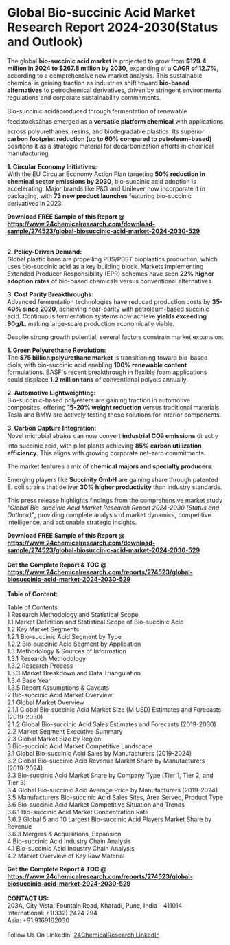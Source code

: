 <h1>Global Bio-succinic Acid Market Research Report 2024-2030(Status and Outlook)</h1><p>The global <strong>bio-succinic acid market</strong> is projected to grow from <strong>$129.4 million in 2024 to $267.8 million by 2030</strong>, expanding at a <strong>CAGR of 12.7%</strong>, according to a comprehensive new market analysis. This sustainable chemical is gaining traction as industries shift toward <strong>bio-based alternatives</strong> to petrochemical derivatives, driven by stringent environmental regulations and corporate sustainability commitments.</p><p>Bio-succinic acidâproduced through fermentation of renewable feedstocksâhas emerged as a <strong>versatile platform chemical</strong> with applications across polyurethanes, resins, and biodegradable plastics. Its superior <strong>carbon footprint reduction (up to 60% compared to petroleum-based)</strong> positions it as a strategic material for decarbonization efforts in chemical manufacturing.</p><p><strong>1. Circular Economy Initiatives:</strong><br>
With the EU Circular Economy Action Plan targeting <strong>50% reduction in chemical sector emissions by 2030</strong>, bio-succinic acid adoption is accelerating. Major brands like P&amp;G and Unilever now incorporate it in packaging, with <strong>73 new product launches</strong> featuring bio-succinic derivatives in 2023.</p><div><b>Download FREE Sample of this Report @ 
            <a href="https://www.24chemicalresearch.com/download-sample/274523/global-biosuccinic-acid-market-2024-2030-529">
            https://www.24chemicalresearch.com/download-sample/274523/global-biosuccinic-acid-market-2024-2030-529</a></b></div><br><p><strong>2. Policy-Driven Demand:</strong><br>
Global plastic bans are propelling PBS/PBST bioplastics production, which uses bio-succinic acid as a key building block. Markets implementing Extended Producer Responsibility (EPR) schemes have seen <strong>22% higher adoption rates</strong> of bio-based chemicals versus conventional alternatives.</p><p><strong>3. Cost Parity Breakthroughs:</strong><br>
Advanced fermentation technologies have reduced production costs by <strong>35-40% since 2020</strong>, achieving near-parity with petroleum-based succinic acid. Continuous fermentation systems now achieve <strong>yields exceeding 90g/L</strong>, making large-scale production economically viable.</p><p>Despite strong growth potential, several factors constrain market expansion:</p><p><strong>1. Green Polyurethane Revolution:</strong><br>
The <strong>$75 billion polyurethane market</strong> is transitioning toward bio-based diols, with bio-succinic acid enabling <strong>100% renewable content</strong> formulations. BASF's recent breakthrough in flexible foam applications could displace <strong>1.2 million tons</strong> of conventional polyols annually.</p><p><strong>2. Automotive Lightweighting:</strong><br>
Bio-succinic-based polyesters are gaining traction in automotive composites, offering <strong>15-20% weight reduction</strong> versus traditional materials. Tesla and BMW are actively testing these solutions for interior components.</p><p><strong>3. Carbon Capture Integration:</strong><br>
Novel microbial strains can now convert <strong>industrial COâ emissions</strong> directly into succinic acid, with pilot plants achieving <strong>85% carbon utilization efficiency</strong>. This aligns with growing corporate net-zero commitments.</p><p>The market features a mix of <strong>chemical majors and specialty producers</strong>:</p><p>Emerging players like <strong>Succinity GmbH</strong> are gaining share through patented E. coli strains that deliver <strong>30% higher productivity</strong> than industry standards.</p><p>This press release highlights findings from the comprehensive market study <em>"Global Bio-succinic Acid Market Research Report 2024-2030 (Status and Outlook)"</em>, providing complete analysis of market dynamics, competitive intelligence, and actionable strategic insights.</p><div><b>Download FREE Sample of this Report @ 
            <a href="https://www.24chemicalresearch.com/download-sample/274523/global-biosuccinic-acid-market-2024-2030-529">
            https://www.24chemicalresearch.com/download-sample/274523/global-biosuccinic-acid-market-2024-2030-529</a></b></div><br><div><b>Get the Complete Report & TOC @ 
            <a href="https://www.24chemicalresearch.com/reports/274523/global-biosuccinic-acid-market-2024-2030-529">
            https://www.24chemicalresearch.com/reports/274523/global-biosuccinic-acid-market-2024-2030-529</a></b></div><br>
            <b>Table of Content:</b><p>Table of Contents<br />
1 Research Methodology and Statistical Scope<br />
1.1 Market Definition and Statistical Scope of Bio-succinic Acid<br />
1.2 Key Market Segments<br />
1.2.1 Bio-succinic Acid Segment by Type<br />
1.2.2 Bio-succinic Acid Segment by Application<br />
1.3 Methodology & Sources of Information<br />
1.3.1 Research Methodology<br />
1.3.2 Research Process<br />
1.3.3 Market Breakdown and Data Triangulation<br />
1.3.4 Base Year<br />
1.3.5 Report Assumptions & Caveats<br />
2 Bio-succinic Acid Market Overview<br />
2.1 Global Market Overview<br />
2.1.1 Global Bio-succinic Acid Market Size (M USD) Estimates and Forecasts (2019-2030)<br />
2.1.2 Global Bio-succinic Acid Sales Estimates and Forecasts (2019-2030)<br />
2.2 Market Segment Executive Summary<br />
2.3 Global Market Size by Region<br />
3 Bio-succinic Acid Market Competitive Landscape<br />
3.1 Global Bio-succinic Acid Sales by Manufacturers (2019-2024)<br />
3.2 Global Bio-succinic Acid Revenue Market Share by Manufacturers (2019-2024)<br />
3.3 Bio-succinic Acid Market Share by Company Type (Tier 1, Tier 2, and Tier 3)<br />
3.4 Global Bio-succinic Acid Average Price by Manufacturers (2019-2024)<br />
3.5 Manufacturers Bio-succinic Acid Sales Sites, Area Served, Product Type<br />
3.6 Bio-succinic Acid Market Competitive Situation and Trends<br />
3.6.1 Bio-succinic Acid Market Concentration Rate<br />
3.6.2 Global 5 and 10 Largest Bio-succinic Acid Players Market Share by Revenue<br />
3.6.3 Mergers & Acquisitions, Expansion<br />
4 Bio-succinic Acid Industry Chain Analysis<br />
4.1 Bio-succinic Acid Industry Chain Analysis<br />
4.2 Market Overview of Key Raw Material</p><div><b>Get the Complete Report & TOC @ 
            <a href="https://www.24chemicalresearch.com/reports/274523/global-biosuccinic-acid-market-2024-2030-529">
            https://www.24chemicalresearch.com/reports/274523/global-biosuccinic-acid-market-2024-2030-529</a></b></div><br><b>CONTACT US:</b><br>
            203A, City Vista, Fountain Road, Kharadi, Pune, India - 411014<br>
            International: +1(332) 2424 294<br>
            Asia: +91 9169162030 <br><br>
            Follow Us On LinkedIn: <a href="https://www.linkedin.com/company/24chemicalresearch/">24ChemicalResearch LinkedIn</a>